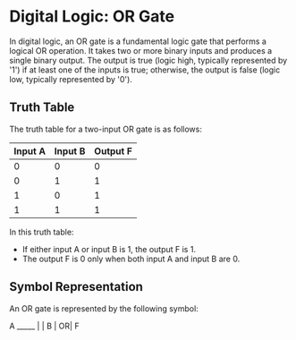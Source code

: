 # Digital Logic: OR Gate
In digital logic, an OR gate is a fundamental logic gate that performs a logical OR operation. It takes two or more binary inputs and produces a single binary output. The output is true (logic high, typically represented by '1') if at least one of the inputs is true; otherwise, the output is false (logic low, typically represented by '0').

## Truth Table

The truth table for a two-input OR gate is as follows:

| Input A | Input B | Output F |
|---------|---------|----------|
|    0    |    0    |     0    |
|    0    |    1    |     1    |
|    1    |    0    |     1    |
|    1    |    1    |     1    |

In this truth table:
- If either input A or input B is 1, the output F is 1.
- The output F is 0 only when both input A and input B are 0.

## Symbol Representation

An OR gate is represented by the following symbol:

A _____
| |
B | OR| F